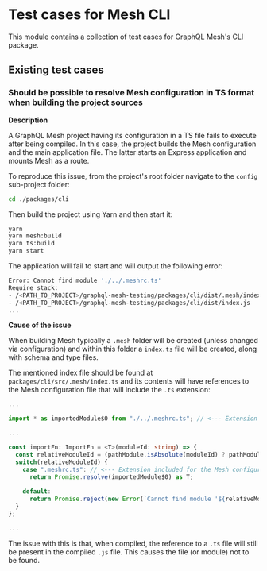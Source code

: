 # Test cases for Mesh CLI

This module contains a collection of test cases for GraphQL Mesh's CLI package.

## Existing test cases

### Should be possible to resolve Mesh configuration in TS format when building the project sources

**Description**

A GraphQL Mesh project having its configuration in a TS file fails to execute after being compiled. In this case, the project builds the Mesh configuration and the main application file. The latter starts an Express application and mounts Mesh as a route.

To reproduce this issue, from the project's root folder navigate to the `config` sub-project folder:

```sh
cd ./packages/cli
```

Then build the project using Yarn and then start it:

```sh
yarn
yarn mesh:build
yarn ts:build
yarn start
```

The application will fail to start and will output the following error:

```sh
Error: Cannot find module './../.meshrc.ts'
Require stack:
- /<PATH_TO_PROJECT>/graphql-mesh-testing/packages/cli/dist/.mesh/index.js
- /<PATH_TO_PROJECT>/graphql-mesh-testing/packages/cli/dist/index.js
...
```

**Cause of the issue**

When building Mesh typically a `.mesh` folder will be created (unless changed via configuration) and within this folder a `index.ts` file will be created, along with schema and type files.

The mentioned index file should be found at `packages/cli/src/.mesh/index.ts` and its contents will have references to the Mesh configuration file that will include the `.ts` extension:

```ts
...

import * as importedModule$0 from "./../.meshrc.ts"; // <--- Extension included for the Mesh configuration file!

...

const importFn: ImportFn = <T>(moduleId: string) => {
  const relativeModuleId = (pathModule.isAbsolute(moduleId) ? pathModule.relative(baseDir, moduleId) : moduleId).split('\\').join('/').replace(baseDir + '/', '');
  switch(relativeModuleId) {
    case ".meshrc.ts": // <--- Extension included for the Mesh configuration file!
      return Promise.resolve(importedModule$0) as T;
    
    default:
      return Promise.reject(new Error(`Cannot find module '${relativeModuleId}'.`));
  }
};

...
```

The issue with this is that, when compiled, the reference to a `.ts` file will still be present in the compiled `.js` file. This causes the file (or module) not to be found.
